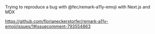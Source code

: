 Trying to reproduce a bug with @fec/remark-a11y-emoji with Next.js and MDX

https://github.com/florianeckerstorfer/remark-a11y-emoji/issues/1#issuecomment-793554863

